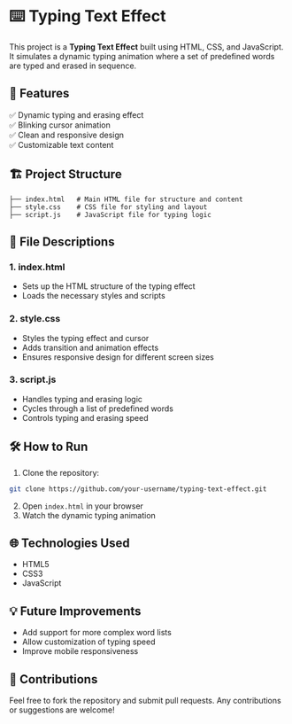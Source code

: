 
# ⌨️ Typing Text Effect

This project is a **Typing Text Effect** built using HTML, CSS, and JavaScript. It simulates a dynamic typing animation where a set of predefined words are typed and erased in sequence.

## 🚀 Features
✅ Dynamic typing and erasing effect  
✅ Blinking cursor animation  
✅ Clean and responsive design  
✅ Customizable text content  

## 🏗️ Project Structure
```
├── index.html   # Main HTML file for structure and content
├── style.css    # CSS file for styling and layout
├── script.js    # JavaScript file for typing logic
```

## 📂 File Descriptions
### 1. index.html  
- Sets up the HTML structure of the typing effect  
- Loads the necessary styles and scripts  

### 2. style.css  
- Styles the typing effect and cursor  
- Adds transition and animation effects  
- Ensures responsive design for different screen sizes  

### 3. script.js  
- Handles typing and erasing logic  
- Cycles through a list of predefined words  
- Controls typing and erasing speed  

## 🛠️ How to Run
1. Clone the repository:
```bash
git clone https://github.com/your-username/typing-text-effect.git
```
2. Open `index.html` in your browser  
3. Watch the dynamic typing animation  

## 🌐 Technologies Used
- HTML5  
- CSS3  
- JavaScript  

## 💡 Future Improvements
- Add support for more complex word lists  
- Allow customization of typing speed  
- Improve mobile responsiveness  

## 🎯 Contributions
Feel free to fork the repository and submit pull requests. Any contributions or suggestions are welcome!  
